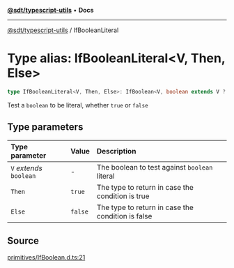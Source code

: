 [**@sdt/typescript-utils**](../README.md) • **Docs**

***

[@sdt/typescript-utils](../globals.md) / IfBooleanLiteral

# Type alias: IfBooleanLiteral\<V, Then, Else\>

```ts
type IfBooleanLiteral<V, Then, Else>: IfBoolean<V, boolean extends V ? Else : Then, Else>;
```

Test a `boolean` to be literal, whether `true` or `false`

## Type parameters

| Type parameter | Value | Description |
| :------ | :------ | :------ |
| `V` *extends* `boolean` | - | The boolean to test against `boolean` literal |
| `Then` | `true` | The type to return in case the condition is true |
| `Else` | `false` | The type to return in case the condition is false |

## Source

[primitives/IfBoolean.d.ts:21](https://github.com/sylvaindethier/typescript-utils/blob/421887de13b8684fe14792f125c2cd5fdb322c0d/types/primitives/IfBoolean.d.ts#L21)
